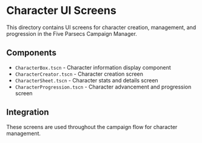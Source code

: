 # Character UI Screens

This directory contains UI screens for character creation, management, and progression in the Five Parsecs Campaign Manager.

## Components

- `CharacterBox.tscn` - Character information display component
- `CharacterCreator.tscn` - Character creation screen
- `CharacterSheet.tscn` - Character stats and details screen
- `CharacterProgression.tscn` - Character advancement and progression screen

## Integration

These screens are used throughout the campaign flow for character management.
